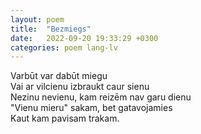 ```yaml
---
layout: poem
title:  "Bezmiegs"
date:   2022-09-20 19:33:29 +0300
categories: poem lang-lv
---
```


Varbūt var dabūt miegu \
Vai ar vilcienu izbraukt caur sienu \
Nezinu nevienu, kam reizēm nav garu dienu \
"Vienu mieru" sakam, bet gatavojamies \
Kaut kam pavisam trakam.
